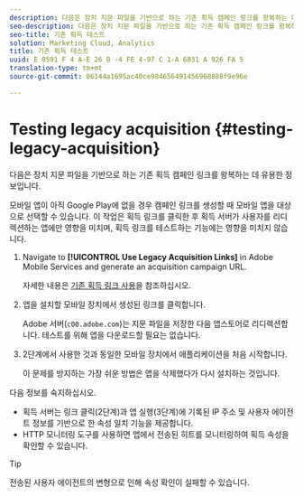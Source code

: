 ```yaml
---
description: 다음은 장치 지문 파일을 기반으로 하는 기존 획득 캠페인 링크를 왕복하는 데 유용한 정보입니다.
seo-description: 다음은 장치 지문 파일을 기반으로 하는 기존 획득 캠페인 링크를 왕복하는 데 유용한 정보입니다.
seo-title: 기존 획득 테스트
solution: Marketing Cloud, Analytics
title: 기존 획득 테스트
uuid: E 0591 F 4 A-E 26 B -4 FE 4-97 C 1-A 6831 A 926 FA 5
translation-type: tm+mt
source-git-commit: 06144a1695ac40ce984656491456968888f9e96e

---
```



# Testing legacy acquisition {#testing-legacy-acquisition}

다음은 장치 지문 파일을 기반으로 하는 기존 획득 캠페인 링크를 왕복하는 데 유용한 정보입니다.

모바일 앱이 아직 Google Play에 없을 경우 캠페인 링크를 생성할 때 모바일 앱을 대상으로 선택할 수 있습니다. 이 작업은 획득 링크를 클릭한 후 획득 서버가 사용자를 리디렉션하는 앱에만 영향을 미치며, 획득 링크를 테스트하는 기능에는 영향을 미치지 않습니다.

1. Navigate to **[!UICONTROL Use Legacy Acquisition Links]** in Adobe Mobile Services and generate an acquisition campaign URL.

   자세한 내용은 [기존 획득 링크 사용](/help/using/acquisition-main/c-marketing-links-builder/t-create-edit-adobe-links/c-use-legacy-acquisition-links/c-use-legacy-acquisition-links.md)을 참조하십시오.

1. 앱을 설치할 모바일 장치에서 생성된 링크를 클릭합니다.

   Adobe 서버(`c00.adobe.com`)는 지문 파일을 저장한 다음 앱스토어로 리디렉션합니다. 테스트를 위해 앱을 다운로드할 필요는 없습니다.

1. 2단계에서 사용한 것과 동일한 모바일 장치에서 애플리케이션을 처음 시작합니다.

   이 문제를 방지하는 가장 쉬운 방법은 앱을 삭제했다가 다시 설치하는 것입니다.

다음 정보를 숙지하십시오.

* 획득 서버는 링크 클릭(2단계)과 앱 실행(3단계)에 기록된 IP 주소 및 사용자 에이전트 정보를 기반으로 한 속성 일치 기능을 제공합니다.
* HTTP 모니터링 도구를 사용하면 앱에서 전송된 히트를 모니터링하여 획득 속성을 확인할 수 있습니다.

>[!TIP]
>
>전송된 사용자 에이전트의 변형으로 인해 속성 확인이 실패할 수 있습니다.
